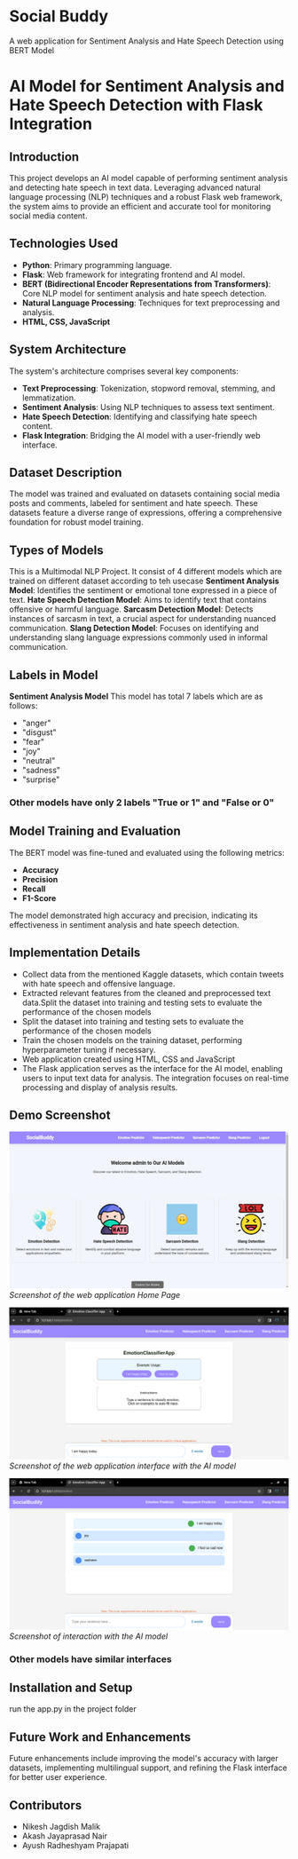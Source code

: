 # Social Buddy
 A web application for Sentiment Analysis and Hate Speech Detection using BERT Model

# AI Model for Sentiment Analysis and Hate Speech Detection with Flask Integration

## Introduction
This project develops an AI model capable of performing sentiment analysis and detecting hate speech in text data. Leveraging advanced natural language processing (NLP) techniques and a robust Flask web framework, the system aims to provide an efficient and accurate tool for monitoring social media content.

## Technologies Used
- **Python**: Primary programming language.
- **Flask**: Web framework for integrating frontend and AI model.
- **BERT (Bidirectional Encoder Representations from Transformers)**: Core NLP model for sentiment analysis and hate speech detection.
- **Natural Language Processing**: Techniques for text preprocessing and analysis.
- **HTML, CSS, JavaScript**

## System Architecture
The system's architecture comprises several key components:
- **Text Preprocessing**: Tokenization, stopword removal, stemming, and lemmatization.
- **Sentiment Analysis**: Using NLP techniques to assess text sentiment.
- **Hate Speech Detection**: Identifying and classifying hate speech content.
- **Flask Integration**: Bridging the AI model with a user-friendly web interface.

## Dataset Description
The model was trained and evaluated on datasets containing social media posts and comments, labeled for sentiment and hate speech. These datasets feature a diverse range of expressions, offering a comprehensive foundation for robust model training.

## Types of Models
This is a Multimodal NLP Project. It consist of 4 different models which are trained on different dataset according to teh usecase
**Sentiment Analysis Model**: Identifies the sentiment or emotional tone expressed in a piece of text.
**Hate Speech Detection Model**: Aims to identify text that contains offensive or harmful language.
**Sarcasm Detection Model**: Detects instances of sarcasm in text, a crucial aspect for understanding nuanced communication.
**Slang Detection Model**: Focuses on identifying and understanding slang language expressions commonly used in informal communication.

## Labels in Model

**Sentiment Analysis Model**
This model has total 7 labels which are as follows:
- "anger"
- "disgust"
- "fear"
- "joy"
- "neutral"
- "sadness"
- "surprise"

### Other models have only 2 labels "True or 1" and "False or 0" 

## Model Training and Evaluation
The BERT model was fine-tuned and evaluated using the following metrics:
- **Accuracy**
- **Precision**
- **Recall**
- **F1-Score**

The model demonstrated high accuracy and precision, indicating its effectiveness in sentiment analysis and hate speech detection.

## Implementation Details
- Collect data from the mentioned Kaggle datasets, which contain tweets with hate speech and offensive language.
- Extracted relevant features from the cleaned and preprocessed text data.Split the dataset into training and testing sets to evaluate the performance of the chosen models
- Split the dataset into training and testing sets to evaluate the performance of the chosen models
- Train the chosen models on the training dataset, performing hyperparameter tuning if necessary.
- Web application created using HTML, CSS and JavaScript
- The Flask application serves as the interface for the AI model, enabling users to input text data for analysis. The integration focuses on real-time processing and display of analysis results.

## Demo Screenshot

![Demo Screenshot 1](static/project-screenshots/demo-1.jpg)
*Screenshot of the web application Home Page*

![Demo Screenshot 1](static/project-screenshots/demo-2.png)
*Screenshot of the web application interface with the AI model*

![Demo Screenshot 2](static/project-screenshots/demo-3.png)
*Screenshot of interaction with the AI model*

### Other models have similar interfaces

## Installation and Setup

run the app.py in the project folder

## Future Work and Enhancements
Future enhancements include improving the model's accuracy with larger datasets, implementing multilingual support, and refining the Flask interface for better user experience.

## Contributors
- Nikesh Jagdish Malik
- Akash Jayaprasad Nair
- Ayush Radheshyam Prajapati
